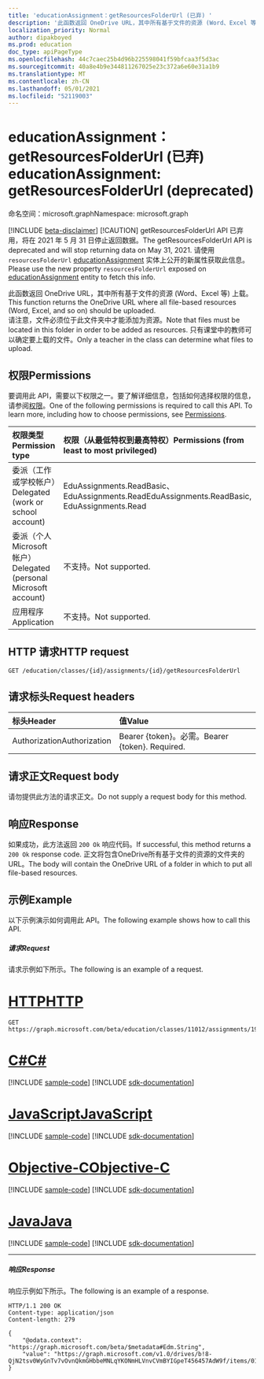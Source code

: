 ```yaml
---
title: 'educationAssignment：getResourcesFolderUrl (已弃) '
description: '此函数返回 OneDrive URL，其中所有基于文件的资源 (Word、Excel 等) 上载。  '
localization_priority: Normal
author: dipakboyed
ms.prod: education
doc_type: apiPageType
ms.openlocfilehash: 44c7caec25b4d96b225598041f59bfcaa3f5d3ac
ms.sourcegitcommit: 40a8e4b9e344811267025e23c372a6e60e31a1b9
ms.translationtype: MT
ms.contentlocale: zh-CN
ms.lasthandoff: 05/01/2021
ms.locfileid: "52119003"
---
```

# <a name="educationassignment-getresourcesfolderurl-deprecated"></a><span data-ttu-id="982c0-103">educationAssignment：getResourcesFolderUrl (已弃) </span><span class="sxs-lookup"><span data-stu-id="982c0-103">educationAssignment: getResourcesFolderUrl (deprecated)</span></span>

<span data-ttu-id="982c0-104">命名空间：microsoft.graph</span><span class="sxs-lookup"><span data-stu-id="982c0-104">Namespace: microsoft.graph</span></span>

[!INCLUDE [beta-disclaimer](../../includes/beta-disclaimer.md)]
 [!CAUTION] <span data-ttu-id="982c0-105">getResourcesFolderUrl API 已弃用，将在 2021 年 5 月 31 日停止返回数据。</span><span class="sxs-lookup"><span data-stu-id="982c0-105">The getResourcesFolderUrl API is deprecated and will stop returning data on May 31, 2021.</span></span> <span data-ttu-id="982c0-106">请使用 `resourcesFolderUrl` [educationAssignment](../resources/educationassignment.md) 实体上公开的新属性获取此信息。</span><span class="sxs-lookup"><span data-stu-id="982c0-106">Please use the new property `resourcesFolderUrl` exposed on [educationAssignment](../resources/educationassignment.md) entity to fetch this info.</span></span> 

<span data-ttu-id="982c0-107">此函数返回 OneDrive URL，其中所有基于文件的资源 (Word、Excel 等) 上载。</span><span class="sxs-lookup"><span data-stu-id="982c0-107">This function returns the OneDrive URL where all file-based resources (Word, Excel, and so on) should be uploaded.</span></span>  
<span data-ttu-id="982c0-108">请注意，文件必须位于此文件夹中才能添加为资源。</span><span class="sxs-lookup"><span data-stu-id="982c0-108">Note that files must be located in this folder in order to be added as resources.</span></span> <span data-ttu-id="982c0-109">只有课堂中的教师可以确定要上载的文件。</span><span class="sxs-lookup"><span data-stu-id="982c0-109">Only a teacher in the class can determine what files to upload.</span></span> 

## <a name="permissions"></a><span data-ttu-id="982c0-110">权限</span><span class="sxs-lookup"><span data-stu-id="982c0-110">Permissions</span></span>
<span data-ttu-id="982c0-p103">要调用此 API，需要以下权限之一。要了解详细信息，包括如何选择权限的信息，请参阅[权限](/graph/permissions-reference)。</span><span class="sxs-lookup"><span data-stu-id="982c0-p103">One of the following permissions is required to call this API. To learn more, including how to choose permissions, see [Permissions](/graph/permissions-reference).</span></span>

|<span data-ttu-id="982c0-113">权限类型</span><span class="sxs-lookup"><span data-stu-id="982c0-113">Permission type</span></span>      | <span data-ttu-id="982c0-114">权限（从最低特权到最高特权）</span><span class="sxs-lookup"><span data-stu-id="982c0-114">Permissions (from least to most privileged)</span></span>              |
|:--------------------|:---------------------------------------------------------|
|<span data-ttu-id="982c0-115">委派（工作或学校帐户）</span><span class="sxs-lookup"><span data-stu-id="982c0-115">Delegated (work or school account)</span></span> |  <span data-ttu-id="982c0-116">EduAssignments.ReadBasic、EduAssignments.Read</span><span class="sxs-lookup"><span data-stu-id="982c0-116">EduAssignments.ReadBasic, EduAssignments.Read</span></span>  |
|<span data-ttu-id="982c0-117">委派（个人 Microsoft 帐户）</span><span class="sxs-lookup"><span data-stu-id="982c0-117">Delegated (personal Microsoft account)</span></span> |  <span data-ttu-id="982c0-118">不支持。</span><span class="sxs-lookup"><span data-stu-id="982c0-118">Not supported.</span></span>  |
|<span data-ttu-id="982c0-119">应用程序</span><span class="sxs-lookup"><span data-stu-id="982c0-119">Application</span></span> | <span data-ttu-id="982c0-120">不支持。</span><span class="sxs-lookup"><span data-stu-id="982c0-120">Not supported.</span></span> | 

## <a name="http-request"></a><span data-ttu-id="982c0-121">HTTP 请求</span><span class="sxs-lookup"><span data-stu-id="982c0-121">HTTP request</span></span>
<!-- { "blockType": "ignored" } -->
```http
GET /education/classes/{id}/assignments/{id}/getResourcesFolderUrl

```
## <a name="request-headers"></a><span data-ttu-id="982c0-122">请求标头</span><span class="sxs-lookup"><span data-stu-id="982c0-122">Request headers</span></span>
| <span data-ttu-id="982c0-123">标头</span><span class="sxs-lookup"><span data-stu-id="982c0-123">Header</span></span>       | <span data-ttu-id="982c0-124">值</span><span class="sxs-lookup"><span data-stu-id="982c0-124">Value</span></span> |
|:---------------|:--------|
| <span data-ttu-id="982c0-125">Authorization</span><span class="sxs-lookup"><span data-stu-id="982c0-125">Authorization</span></span>  | <span data-ttu-id="982c0-p104">Bearer {token}。必需。</span><span class="sxs-lookup"><span data-stu-id="982c0-p104">Bearer {token}. Required.</span></span>  |

## <a name="request-body"></a><span data-ttu-id="982c0-128">请求正文</span><span class="sxs-lookup"><span data-stu-id="982c0-128">Request body</span></span>
<span data-ttu-id="982c0-129">请勿提供此方法的请求正文。</span><span class="sxs-lookup"><span data-stu-id="982c0-129">Do not supply a request body for this method.</span></span>
## <a name="response"></a><span data-ttu-id="982c0-130">响应</span><span class="sxs-lookup"><span data-stu-id="982c0-130">Response</span></span>
<span data-ttu-id="982c0-131">如果成功，此方法返回 `200 Ok` 响应代码。</span><span class="sxs-lookup"><span data-stu-id="982c0-131">If successful, this method returns a `200 Ok` response code.</span></span> <span data-ttu-id="982c0-132">正文将包含OneDrive所有基于文件的资源的文件夹的 URL。</span><span class="sxs-lookup"><span data-stu-id="982c0-132">The body will contain the OneDrive URL of a folder in which to put all file-based resources.</span></span>

## <a name="example"></a><span data-ttu-id="982c0-133">示例</span><span class="sxs-lookup"><span data-stu-id="982c0-133">Example</span></span>
<span data-ttu-id="982c0-134">以下示例演示如何调用此 API。</span><span class="sxs-lookup"><span data-stu-id="982c0-134">The following example shows how to call this API.</span></span>
##### <a name="request"></a><span data-ttu-id="982c0-135">请求</span><span class="sxs-lookup"><span data-stu-id="982c0-135">Request</span></span>
<span data-ttu-id="982c0-136">请求示例如下所示。</span><span class="sxs-lookup"><span data-stu-id="982c0-136">The following is an example of a request.</span></span>

# <a name="http"></a>[<span data-ttu-id="982c0-137">HTTP</span><span class="sxs-lookup"><span data-stu-id="982c0-137">HTTP</span></span>](#tab/http)
<!-- {
  "blockType": "request",
  "name": "educationassignment_publish_1"
}-->
```msgraph-interactive
GET https://graph.microsoft.com/beta/education/classes/11012/assignments/19002/getResourcesFolderUrl
```
# <a name="c"></a>[<span data-ttu-id="982c0-138">C#</span><span class="sxs-lookup"><span data-stu-id="982c0-138">C#</span></span>](#tab/csharp)
[!INCLUDE [sample-code](../includes/snippets/csharp/educationassignment-publish-1-csharp-snippets.md)]
[!INCLUDE [sdk-documentation](../includes/snippets/snippets-sdk-documentation-link.md)]

# <a name="javascript"></a>[<span data-ttu-id="982c0-139">JavaScript</span><span class="sxs-lookup"><span data-stu-id="982c0-139">JavaScript</span></span>](#tab/javascript)
[!INCLUDE [sample-code](../includes/snippets/javascript/educationassignment-publish-1-javascript-snippets.md)]
[!INCLUDE [sdk-documentation](../includes/snippets/snippets-sdk-documentation-link.md)]

# <a name="objective-c"></a>[<span data-ttu-id="982c0-140">Objective-C</span><span class="sxs-lookup"><span data-stu-id="982c0-140">Objective-C</span></span>](#tab/objc)
[!INCLUDE [sample-code](../includes/snippets/objc/educationassignment-publish-1-objc-snippets.md)]
[!INCLUDE [sdk-documentation](../includes/snippets/snippets-sdk-documentation-link.md)]

# <a name="java"></a>[<span data-ttu-id="982c0-141">Java</span><span class="sxs-lookup"><span data-stu-id="982c0-141">Java</span></span>](#tab/java)
[!INCLUDE [sample-code](../includes/snippets/java/educationassignment-publish-1-java-snippets.md)]
[!INCLUDE [sdk-documentation](../includes/snippets/snippets-sdk-documentation-link.md)]

---


##### <a name="response"></a><span data-ttu-id="982c0-142">响应</span><span class="sxs-lookup"><span data-stu-id="982c0-142">Response</span></span>
<span data-ttu-id="982c0-143">响应示例如下所示。</span><span class="sxs-lookup"><span data-stu-id="982c0-143">The following is an example of a response.</span></span> 

<!-- {
  "blockType": "response",
  "truncated": true,
  "@odata.type": "microsoft.graph.educationAssignment"
} -->
```http
HTTP/1.1 200 OK
Content-type: application/json
Content-length: 279

{
    "@odata.context": "https://graph.microsoft.com/beta/$metadata#Edm.String",
    "value": "https://graph.microsoft.com/v1.0/drives/b!8-QjN2tsv0WyGnTv7vOvnQkmGHbbeMNLqYKONmHLVnvCVmBYIGpeT456457AdW9f/items/017NJZI25NOB5XZNLABF7646XAMDZTQQ6T"
}
```

<!-- uuid: 8fcb5dbc-d5aa-4681-8e31-b001d5168d79
2015-10-25 14:57:30 UTC -->
<!--
{
  "type": "#page.annotation",
  "description": "educationAssignment: publish",
  "keywords": "",
  "section": "documentation",
  "tocPath": "",
  "suppressions": [
  ]
}
-->


